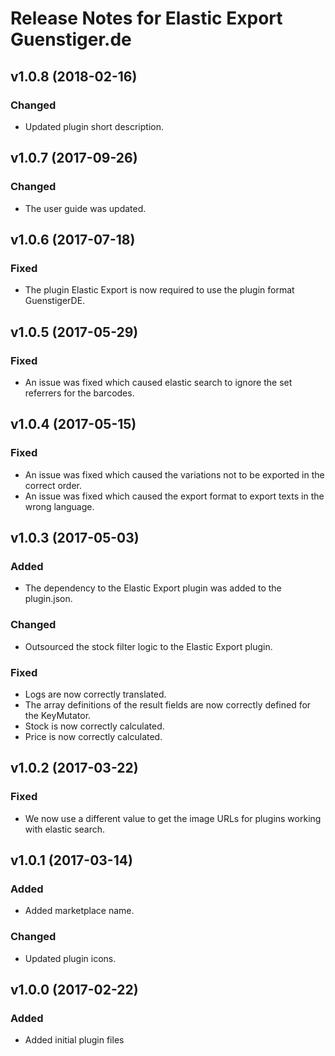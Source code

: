 # Release Notes for Elastic Export Guenstiger.de

## v1.0.8 (2018-02-16)

### Changed
- Updated plugin short description.

## v1.0.7 (2017-09-26)

### Changed
- The user guide was updated.

## v1.0.6 (2017-07-18)

### Fixed
- The plugin Elastic Export is now required to use the plugin format GuenstigerDE.

## v1.0.5 (2017-05-29)

### Fixed
- An issue was fixed which caused elastic search to ignore the set referrers for the barcodes.

## v1.0.4 (2017-05-15)

### Fixed
- An issue was fixed which caused the variations not to be exported in the correct order.
- An issue was fixed which caused the export format to export texts in the wrong language.

## v1.0.3 (2017-05-03)

### Added
- The dependency to the Elastic Export plugin was added to the plugin.json.

### Changed
- Outsourced the stock filter logic to the Elastic Export plugin.

### Fixed
- Logs are now correctly translated.
- The array definitions of the result fields are now correctly defined for the KeyMutator.
- Stock is now correctly calculated.
- Price is now correctly calculated.

## v1.0.2 (2017-03-22)

### Fixed
- We now use a different value to get the image URLs for plugins working with elastic search.

## v1.0.1 (2017-03-14)

### Added
- Added marketplace name.

### Changed
- Updated plugin icons.

## v1.0.0 (2017-02-22)
 
### Added
- Added initial plugin files